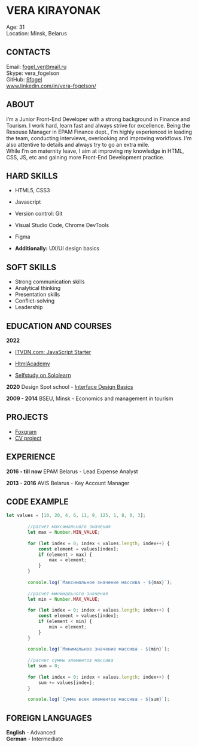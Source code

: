 # VERA KIRAYONAK

Age: 31  
Location: Minsk, Belarus  


## CONTACTS
Email: fogel_ver@mail.ru  
Skype: vera_fogelson  
GitHub: [9fogel](https://github.com/9fogel)  
www.linkedin.com/in/vera-fogelson/  


## ABOUT

I’m a Junior Front-End Developer with a strong background in Finance and Tourism. I work hard, learn fast and always strive for excellence. Being the Resouse Manager in EPAM Finance dept., I’m highly experienced in leading the team, conducting interviews, overlooking and improving workflows. I'm also attentive to details and always try to go an extra mile.  
While I’m on maternity leave, I aim at improving my knowledge in HTML, CSS, JS, etc and gaining more Front-End Development practice.  


## HARD SKILLS

* HTML5, CSS3

* Javascript

* Version control: Git

* Visual Studio Code, Chrome DevTools

* Figma

* **Additionally:** UX/UI design basics


## SOFT SKILLS 

* Strong communication skills
* Analytical thinking
* Presentation skills
* Conflict-solving
* Leadership


## EDUCATION AND COURSES

**2022**

- [ITVDN.com: JavaScript Starter](https://drive.google.com/file/d/1Dew0oXHAOWM3tiKgieYCcK_x88TleX67/view?usp=sharing)

- [HtmlAcademy](https://htmlacademy.ru/profile/id2090523)

- [Selfstudy on Sololearn](https://www.sololearn.com/profile/18991045)

**2020**
Design Spot school - [Interface Design Basics](https://drive.google.com/file/d/16E6SKaiMrjKzUd7-38b_v1pfCef9z9EK/view?usp=sharing)


**2009 - 2014**
BSEU, Minsk - Economics and management in tourism

## PROJECTS

- [Foxgram](https://9fogel.github.io/Foxgram/)
- [CV project](https://9fogel.github.io/rsschool-cv/cv)

## EXPERIENCE

**2016 - till now**
EPAM Belarus - Lead Expense Analyst

**2013 - 2016**
AVIS Belarus - Key Account Manager

## CODE EXAMPLE

```javascript
let values = [10, 20, 4, 6, 11, 9, 125, 1, 8, 0, 3];
 
        //расчет максимального значения
        let max = Number.MIN_VALUE;
 
        for (let index = 0; index < values.length; index++) {
            const element = values[index];
            if (element > max) {
                max = element;
            }
        }
 
        console.log(`Максимальное значение массива - ${max}`);
 
        //расчет минимального значения
        let min = Number.MAX_VALUE;
 
        for (let index = 0; index < values.length; index++) {
            const element = values[index];
            if (element < min) {
                min = element;
            }
        }
 
        console.log(`Минимальное значение массива - ${min}`);
 
        //расчет суммы элементов массива
        let sum = 0;
 
        for (let index = 0; index < values.length; index++) {
            sum += values[index];
        }
 
        console.log(`Сумма всех элементов массива - ${sum}`);
```

## FOREIGN LANGUAGES

**English** - Advanced  
**German** - Intermediate  
